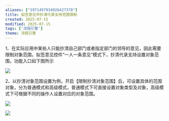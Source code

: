 ```yaml
---
aliases: ["1971497934926427370"]
title: 拟签意见中抄清代录支持范围限制
created: 2025-07-15
modified: 2025-07-15
tags: ['流程引擎']
theme: 流程引擎
---
```


1、在实际应用中某些人只能抄清自己部门或者指定部门的领导的意见，因此需要限制对象范围，拟签意见控件“一人一条意见”模式下，抄清代录支持设置对象范围，功能入口如下图所示

![](a99983d6a92098c3ac91ae44e4bed1d0.jpg)

2、以抄清对象范围设置为例，开启【限制抄清对象范围】后，可设置具体的范围对象，分为普通模式和高级模式，普通模式下可直接设置对象类型及对象，高级模式下可根据不同的操作人设置对应的对象范围。

![](02d005cff0e0d4ef1b8b78a2f25a99cd.jpg)

![](d134b1a579c72ce0da876e6c1ad3931f.jpg)